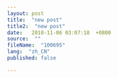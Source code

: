 ```yaml
---
layout: post
title:  "new post"
title2:  "new post"
date:   2018-11-06 03:07:18  +0800
source:  ""
fileName:  "100695"
lang:  "zh_CN"
published: false

---
```


